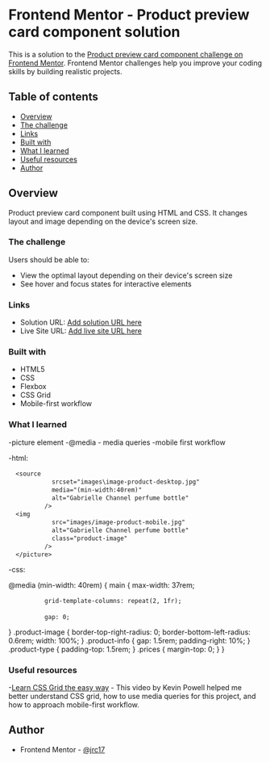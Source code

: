 # Frontend Mentor - Product preview card component solution

This is a solution to the [Product preview card component challenge on Frontend Mentor](https://www.frontendmentor.io/challenges/product-preview-card-component-GO7UmttRfa). Frontend Mentor challenges help you improve your coding skills by building realistic projects.

## Table of contents

- [Overview](#overview)
- [The challenge](#the-challenge)
- [Links](#links)
- [Built with](#built-with)
- [What I learned](#what-i-learned)
- [Useful resources](#useful-resources)
- [Author](#author)

## Overview

Product preview card component built using HTML and CSS. It changes layout and image depending on the device's screen size.

### The challenge

Users should be able to:

- View the optimal layout depending on their device's screen size
- See hover and focus states for interactive elements

### Links

- Solution URL: [Add solution URL here](https://your-solution-url.com)
- Live Site URL: [Add live site URL here](https://your-live-site-url.com)

### Built with

- HTML5
- CSS
- Flexbox
- CSS Grid
- Mobile-first workflow

### What I learned

-picture element
-@media - media queries
-mobile first workflow

-html:

  <picture>

      <source
                srcset="images\image-product-desktop.jpg"
                media="(min-width:40rem)"
                alt="Gabrielle Channel perfume bottle"
              />
      <img
                src="images/image-product-mobile.jpg"
                alt="Gabrielle Channel perfume bottle"
                class="product-image"
              />
      </picture>

-css:

@media (min-width: 40rem) {
main {
max-width: 37rem;

              grid-template-columns: repeat(2, 1fr);

              gap: 0;

}
.product-image {
border-top-right-radius: 0;
border-bottom-left-radius: 0.6rem;
width: 100%;
}
.product-info {
gap: 1.5rem;
padding-right: 10%;
}
.product-type {
padding-top: 1.5rem;
}
.prices {
margin-top: 0;
}
}

### Useful resources

-[Learn CSS Grid the easy way](https://www.youtube.com/watch?v=rg7Fvvl3taU) - This video by Kevin Powell helped me better understand CSS grid, how to use media queries for this project, and how to approach mobile-first workflow.

## Author

- Frontend Mentor - [@jrc17](https://www.frontendmentor.io/profile/jrc17)
